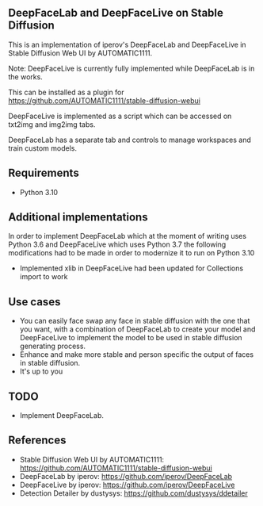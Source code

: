 ## DeepFaceLab and DeepFaceLive on Stable Diffusion

This is an implementation of iperov's DeepFaceLab and DeepFaceLive in Stable Diffusion Web UI by AUTOMATIC1111.

Note: DeepFaceLive is currently fully implemented while DeepFaceLab is in the works.

This can be installed as a plugin for https://github.com/AUTOMATIC1111/stable-diffusion-webui

DeepFaceLive is implemented as a script which can be accessed on txt2img and img2img tabs.

DeepFaceLab has a separate tab and controls to manage workspaces and train custom models.

## Requirements

- Python 3.10

## Additional implementations

In order to implement DeepFaceLab which at the moment of writing uses Python 3.6 and DeepFaceLive which uses Python 3.7 the following modifications had to be made in order to modernize it to run on Python 3.10

- Implemented xlib in DeepFaceLive had been updated for Collections import to work

## Use cases

- You can easily face swap any face in stable diffusion with the one that you want, with a combination of DeepFaceLab to create your model and DeepFaceLive to implement the model to be used in stable diffusion generating process.
- Enhance and make more stable and person specific the output of faces in stable diffusion.
- It's up to you

## TODO
- Implement DeepFaceLab.

## References

- Stable Diffusion Web UI by AUTOMATIC1111: https://github.com/AUTOMATIC1111/stable-diffusion-webui
- DeepFaceLab by iperov: https://github.com/iperov/DeepFaceLab
- DeepFaceLive by iperov: https://github.com/iperov/DeepFaceLive
- Detection Detailer by dustysys: https://github.com/dustysys/ddetailer